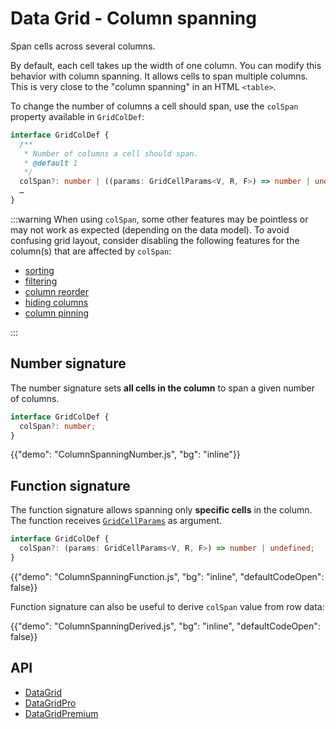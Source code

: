 # Data Grid - Column spanning

<p class="description">Span cells across several columns.</p>

By default, each cell takes up the width of one column.
You can modify this behavior with column spanning.
It allows cells to span multiple columns.
This is very close to the "column spanning" in an HTML `<table>`.

To change the number of columns a cell should span, use the `colSpan` property available in `GridColDef`:

```ts
interface GridColDef {
  /**
   * Number of columns a cell should span.
   * @default 1
   */
  colSpan?: number | ((params: GridCellParams<V, R, F>) => number | undefined);
  …
}
```

:::warning
When using `colSpan`, some other features may be pointless or may not work as expected (depending on the data model).
To avoid confusing grid layout, consider disabling the following features for the column(s) that are affected by `colSpan`:

- [sorting](/x/react-data-grid/sorting/#disable-the-sorting)
- [filtering](/x/react-data-grid/filtering/#disable-the-filters)
- [column reorder](/x/react-data-grid/column-ordering/)
- [hiding columns](/x/react-data-grid/column-visibility/)
- [column pinning](/x/react-data-grid/column-pinning/#blocking-column-unpinning)

:::

## Number signature

The number signature sets **all cells in the column** to span a given number of columns.

```ts
interface GridColDef {
  colSpan?: number;
}
```

{{"demo": "ColumnSpanningNumber.js", "bg": "inline"}}

## Function signature

The function signature allows spanning only **specific cells** in the column.
The function receives [`GridCellParams`](/x/api/data-grid/grid-cell-params/) as argument.

```ts
interface GridColDef {
  colSpan?: (params: GridCellParams<V, R, F>) => number | undefined;
}
```

{{"demo": "ColumnSpanningFunction.js", "bg": "inline", "defaultCodeOpen": false}}

Function signature can also be useful to derive `colSpan` value from row data:

{{"demo": "ColumnSpanningDerived.js", "bg": "inline", "defaultCodeOpen": false}}

## API

- [DataGrid](/x/api/data-grid/data-grid/)
- [DataGridPro](/x/api/data-grid/data-grid-pro/)
- [DataGridPremium](/x/api/data-grid/data-grid-premium/)
